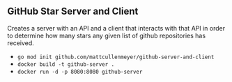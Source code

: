 ## GitHub Star Server and Client

Creates a server with an API and a client that interacts with that API in order to determine how many stars any given list of github repositories has received.

* `go mod init github.com/mattcullenmeyer/github-server-and-client`
* `docker build -t github-server .`
* `docker run -d -p 8080:8080 github-server`
